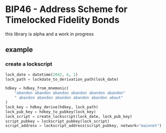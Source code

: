 # BIP46 - Address Scheme for Timelocked Fidelity Bonds

this library is alpha and a work in progress

## example
### create a lockscript
```python
lock_date = datetime(2042, 6, 1)
lock_path = lockdate_to_derivation_path(lock_date)

hdkey = hdkey_from_mnemonic(
    "abandon abandon abandon abandon abandon abandon"
    " abandon abandon abandon abandon abandon about"
)
lock_key = hdkey_derive(hdkey, lock_path)
lock_pub_key = hdkey_to_pubkey(lock_key)
lock_script = create_lockscript(lock_date, lock_pub_key)
script_pubkey = lockscript_pubkey(lock_script)
script_address = lockscript_address(script_pubkey, network="mainnet")
```
